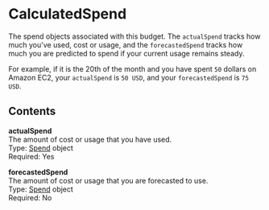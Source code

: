 # CalculatedSpend<a name="data-type-calculated-spend"></a>

The spend objects associated with this budget\. The `actualSpend` tracks how much you've used, cost or usage, and the `forecastedSpend` tracks how much you are predicted to spend if your current usage remains steady\.

For example, if it is the 20th of the month and you have spent `50` dollars on Amazon EC2, your `actualSpend` is `50 USD`, and your `forecastedSpend` is `75 USD`\.

## Contents<a name="data-type-calculated-spend-contents"></a>

**actualSpend**  
The amount of cost or usage that you have used\.  
Type: [Spend](data-type-spend.md) object  
Required: Yes

**forecastedSpend**  
The amount of cost or usage that you are forecasted to use\.  
Type: [Spend](data-type-spend.md) object  
Required: No
